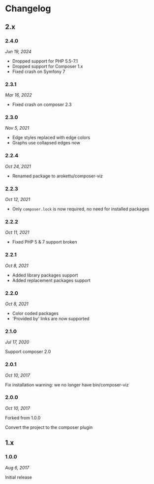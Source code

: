 # Changelog

## 2.x

### 2.4.0

*Jun 19, 2024*

* Dropped support for PHP 5.5-7.1
* Dropped support for Composer 1.x
* Fixed crash on Symfony 7

### 2.3.1

*Mar 16, 2022*

* Fixed crash on composer 2.3

### 2.3.0

*Nov 5, 2021*

* Edge styles replaced with edge colors
* Graphs use collapsed edges now

### 2.2.4

*Oct 24, 2021*

* Renamed package to arokettu/composer-viz 

### 2.2.3

*Oct 12, 2021*

* Only `composer.lock` is now required, no need for installed packages

### 2.2.2

*Oct 11, 2021*

* Fixed PHP 5 & 7 support broken

### 2.2.1

*Oct 8, 2021*

* Added library packages support
* Added replacement packages support

### 2.2.0

*Oct 8, 2021*

* Color coded packages
* 'Provided by' links are now supported

### 2.1.0

*Jul 17, 2020*

Support composer 2.0

### 2.0.1

*Oct 10, 2017*

Fix installation warning: we no longer have bin/composer-viz

### 2.0.0

*Oct 10, 2017*

Forked from 1.0.0

Convert the project to the composer plugin

## 1.x

### 1.0.0

*Aug 6, 2017*

Initial release

